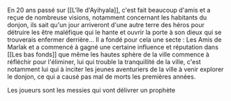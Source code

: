En 20 ans passé sur [[L'île d'Ayihyala]], c'est fait beaucoup d'amis et a reçue de nombreuse visions, notamment concernant les habitants du donjon, ils sait qu'un jour arriveront d'une autre terre des héros pour détruire les être maléfique qui le hante et ouvrir la porte à son dieux qui se trouverais enfermer derrière...
Il a fondé pour cela une secte : Les Amis de Marlak et a commencé à gagné une certaine influence et réputation dans [[Les bas fonds]] que même les hautes sphère de la ville commence à réfléchir pour l'éliminer, lui qui trouble la tranquillité de la ville, c'est notamment lui qui à inciter les jeunes aventuriers de la ville à venir explorer le donjon, ce qui a causé pas mal de morts les premières années.

Les joueurs sont les messies qui vont délivrer un prophète